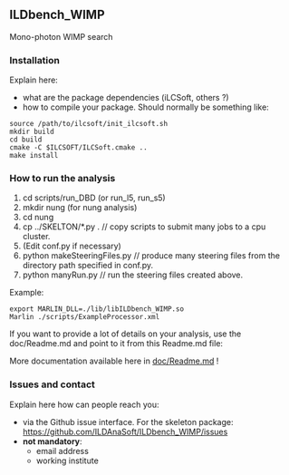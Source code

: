 
## ILDbench_WIMP

Mono-photon WIMP search

### Installation

Explain here:

- what are the package dependencies (iLCSoft, others ?)
- how to compile your package. Should normally be something like:

```shell
source /path/to/ilcsoft/init_ilcsoft.sh
mkdir build
cd build
cmake -C $ILCSOFT/ILCSoft.cmake ..
make install
```

### How to run the analysis

1) cd scripts/run_DBD (or run_l5, run_s5)
2) mkdir nung (for nung analysis)
3) cd nung
4) cp ../SKELTON/*.py .         // copy scripts to submit many jobs to a cpu cluster.
5) (Edit conf.py if necessary)
6) python makeSteeringFiles.py  // produce many steering files from the directory path specified in conf.py.
7) python manyRun.py            // run the steering files created above.

Example:

```shell
export MARLIN_DLL=./lib/libILDbench_WIMP.so
Marlin ./scripts/ExampleProcessor.xml
```

If you want to provide a lot of details on your analysis, use the doc/Readme.md and point to it from this Readme.md file:

More documentation available here in [doc/Readme.md](doc/Readme.md) !

### Issues and contact

Explain here how can people reach you:

- via the Github issue interface. For the skeleton package: https://github.com/ILDAnaSoft/ILDbench_WIMP/issues
- **not mandatory**:
    - email address
    - working institute


